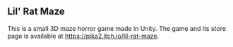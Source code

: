 ## Lil' Rat Maze ##
This is a small 3D maze horror game made in Unity.
The game and its store page is available at https://pika2.itch.io/lil-rat-maze.
